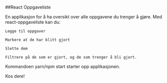##React Oppgaveliste

En applikasjon for å ha oversikt over alle oppgavene du trenger å gjøre. Med react-oppgaveliste kan du:
    
    Legge til oppgaver

    Markere at de har blitt gjort

    Slette dem

    Filtrere på de som er gjort, og de som trenger å bli gjort.

Kommandoen yarn/npm start starter opp applikasjonen.

Kos dere!

